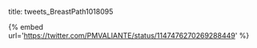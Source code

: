 title: tweets_BreastPath1018095

{% embed url='https://twitter.com/PMVALIANTE/status/1147476270269288449' %}
